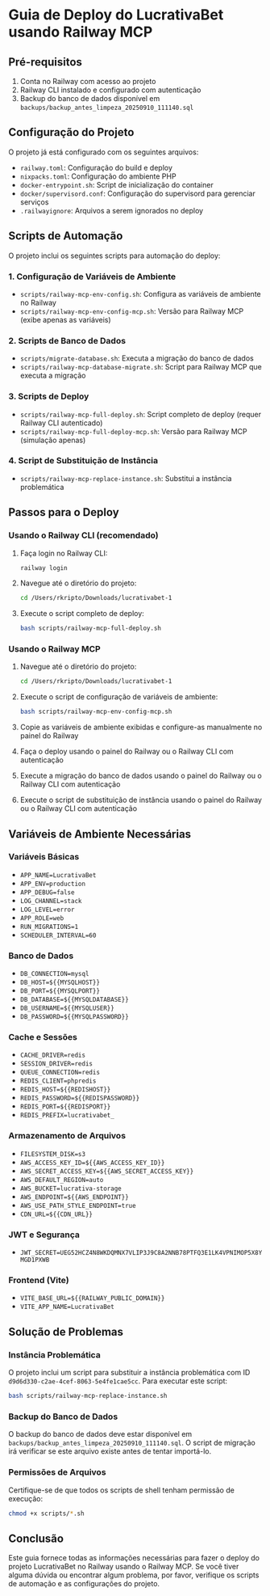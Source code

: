 # Guia de Deploy do LucrativaBet usando Railway MCP

## Pré-requisitos

1. Conta no Railway com acesso ao projeto
2. Railway CLI instalado e configurado com autenticação
3. Backup do banco de dados disponível em `backups/backup_antes_limpeza_20250910_111140.sql`

## Configuração do Projeto

O projeto já está configurado com os seguintes arquivos:

- `railway.toml`: Configuração do build e deploy
- `nixpacks.toml`: Configuração do ambiente PHP
- `docker-entrypoint.sh`: Script de inicialização do container
- `docker/supervisord.conf`: Configuração do supervisord para gerenciar serviços
- `.railwayignore`: Arquivos a serem ignorados no deploy

## Scripts de Automação

O projeto inclui os seguintes scripts para automação do deploy:

### 1. Configuração de Variáveis de Ambiente

- `scripts/railway-mcp-env-config.sh`: Configura as variáveis de ambiente no Railway
- `scripts/railway-mcp-env-config-mcp.sh`: Versão para Railway MCP (exibe apenas as variáveis)

### 2. Scripts de Banco de Dados

- `scripts/migrate-database.sh`: Executa a migração do banco de dados
- `scripts/railway-mcp-database-migrate.sh`: Script para Railway MCP que executa a migração

### 3. Scripts de Deploy

- `scripts/railway-mcp-full-deploy.sh`: Script completo de deploy (requer Railway CLI autenticado)
- `scripts/railway-mcp-full-deploy-mcp.sh`: Versão para Railway MCP (simulação apenas)

### 4. Script de Substituição de Instância

- `scripts/railway-mcp-replace-instance.sh`: Substitui a instância problemática

## Passos para o Deploy

### Usando o Railway CLI (recomendado)

1. Faça login no Railway CLI:
   ```bash
   railway login
   ```

2. Navegue até o diretório do projeto:
   ```bash
   cd /Users/rkripto/Downloads/lucrativabet-1
   ```

3. Execute o script completo de deploy:
   ```bash
   bash scripts/railway-mcp-full-deploy.sh
   ```

### Usando o Railway MCP

1. Navegue até o diretório do projeto:
   ```bash
   cd /Users/rkripto/Downloads/lucrativabet-1
   ```

2. Execute o script de configuração de variáveis de ambiente:
   ```bash
   bash scripts/railway-mcp-env-config-mcp.sh
   ```

3. Copie as variáveis de ambiente exibidas e configure-as manualmente no painel do Railway

4. Faça o deploy usando o painel do Railway ou o Railway CLI com autenticação

5. Execute a migração do banco de dados usando o painel do Railway ou o Railway CLI com autenticação

6. Execute o script de substituição de instância usando o painel do Railway ou o Railway CLI com autenticação

## Variáveis de Ambiente Necessárias

### Variáveis Básicas

- `APP_NAME=LucrativaBet`
- `APP_ENV=production`
- `APP_DEBUG=false`
- `LOG_CHANNEL=stack`
- `LOG_LEVEL=error`
- `APP_ROLE=web`
- `RUN_MIGRATIONS=1`
- `SCHEDULER_INTERVAL=60`

### Banco de Dados

- `DB_CONNECTION=mysql`
- `DB_HOST=${{MYSQLHOST}}`
- `DB_PORT=${{MYSQLPORT}}`
- `DB_DATABASE=${{MYSQLDATABASE}}`
- `DB_USERNAME=${{MYSQLUSER}}`
- `DB_PASSWORD=${{MYSQLPASSWORD}}`

### Cache e Sessões

- `CACHE_DRIVER=redis`
- `SESSION_DRIVER=redis`
- `QUEUE_CONNECTION=redis`
- `REDIS_CLIENT=phpredis`
- `REDIS_HOST=${{REDISHOST}}`
- `REDIS_PASSWORD=${{REDISPASSWORD}}`
- `REDIS_PORT=${{REDISPORT}}`
- `REDIS_PREFIX=lucrativabet_`

### Armazenamento de Arquivos

- `FILESYSTEM_DISK=s3`
- `AWS_ACCESS_KEY_ID=${{AWS_ACCESS_KEY_ID}}`
- `AWS_SECRET_ACCESS_KEY=${{AWS_SECRET_ACCESS_KEY}}`
- `AWS_DEFAULT_REGION=auto`
- `AWS_BUCKET=lucrativa-storage`
- `AWS_ENDPOINT=${{AWS_ENDPOINT}}`
- `AWS_USE_PATH_STYLE_ENDPOINT=true`
- `CDN_URL=${{CDN_URL}}`

### JWT e Segurança

- `JWT_SECRET=UEG52HCZ4N8WKDQMNX7VLIP3J9C8A2NNB78PTFQ3E1LK4VPNIMOP5X8YMGD1PXWB`

### Frontend (Vite)

- `VITE_BASE_URL=${{RAILWAY_PUBLIC_DOMAIN}}`
- `VITE_APP_NAME=LucrativaBet`

## Solução de Problemas

### Instância Problemática

O projeto inclui um script para substituir a instância problemática com ID `d9d6d330-c2ae-4cef-8063-5e4fe1cae5cc`. Para executar este script:

```bash
bash scripts/railway-mcp-replace-instance.sh
```

### Backup do Banco de Dados

O backup do banco de dados deve estar disponível em `backups/backup_antes_limpeza_20250910_111140.sql`. O script de migração irá verificar se este arquivo existe antes de tentar importá-lo.

### Permissões de Arquivos

Certifique-se de que todos os scripts de shell tenham permissão de execução:

```bash
chmod +x scripts/*.sh
```

## Conclusão

Este guia fornece todas as informações necessárias para fazer o deploy do projeto LucrativaBet no Railway usando o Railway MCP. Se você tiver alguma dúvida ou encontrar algum problema, por favor, verifique os scripts de automação e as configurações do projeto.